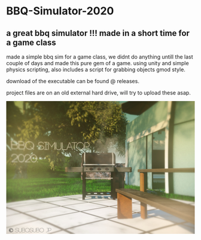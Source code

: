 # BBQ-Simulator-2020
a great bbq simulator !!! made in a short time for a game class
---------------------------------------------------------------

made a simple bbq sim for a game class, we didnt do anything untill
the last couple of days and made this pure gem of a game.
using unity and simple physics scripting, also includes
a script for grabbing objects gmod style.

download of the executable can be found @ releases.

project files are on an old external hard drive, will try to upload
these asap.

![Alt text](pic01.jpg?raw=true "Screenshot")
